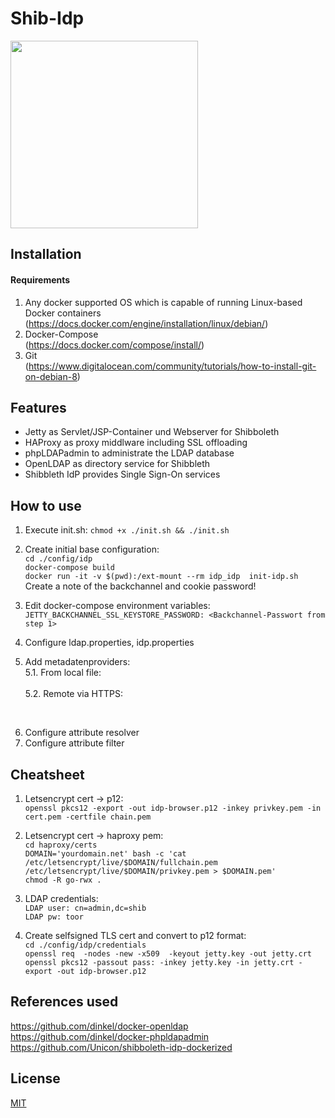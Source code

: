 Shib-Idp
===============
<img src="http://aegisidentity.com/identity-software/wp-content/uploads/shib_square.jpg" width="300"/>


## Installation

#### Requirements

1. Any docker supported OS which is capable of running Linux-based Docker containers 
</br>(https://docs.docker.com/engine/installation/linux/debian/)
2. Docker-Compose
</br>(https://docs.docker.com/compose/install/)
3. Git
</br>(https://www.digitalocean.com/community/tutorials/how-to-install-git-on-debian-8)

## Features
 - Jetty as Servlet/JSP-Container und Webserver for Shibboleth
 - HAProxy as proxy middlware including SSL offloading
 - phpLDAPadmin to administrate the LDAP database
 - OpenLDAP as directory service for Shibbleth
 - Shibbleth IdP provides Single Sign-On services 

## How to use
1. Execute init.sh: ```chmod +x ./init.sh && ./init.sh```

2. Create initial base configuration:
	</br>```cd ./config/idp```
	</br>```docker-compose build```
	</br>```docker run -it -v $(pwd):/ext-mount --rm idp_idp  init-idp.sh```
	</br>Create a note of the backchannel and cookie password!
	
3. Edit docker-compose environment variables:
	</br>```JETTY_BACKCHANNEL_SSL_KEYSTORE_PASSWORD: <Backchannel-Passwort from step 1>```
	
4. Configure ldap.properties, idp.properties

5. Add metadatenproviders:
<br/>5.1. From local file:
<br/><MetadataProvider id="sp-lr.shib"  xsi:type="FilesystemMetadataProvider" metadataFile="%{idp.home}/metadata/sp-metadata.xml"/>
<br/>5.2. Remote via HTTPS:
<br/>	

6. Configure attribute resolver
7. Configure attribute filter

## Cheatsheet
1. Letsencrypt cert -> p12: 
	</br>```openssl pkcs12 -export -out idp-browser.p12 -inkey privkey.pem -in cert.pem -certfile chain.pem```
	
2. Letsencrypt cert -> haproxy pem: 
	</br>```cd haproxy/certs```
	</br>```DOMAIN='yourdomain.net' bash -c 'cat /etc/letsencrypt/live/$DOMAIN/fullchain.pem /etc/letsencrypt/live/$DOMAIN/privkey.pem > $DOMAIN.pem'```
	</br>```chmod -R go-rwx .```

3. LDAP credentials:
	</br>```LDAP user: cn=admin,dc=shib```
	</br>```LDAP pw: toor```
	
4. Create selfsigned TLS cert and convert to p12 format:
	</br>```cd ./config/idp/credentials```
	</br>```openssl req  -nodes -new -x509  -keyout jetty.key -out jetty.crt```
	</br>```openssl pkcs12 -passout pass: -inkey jetty.key -in jetty.crt -export -out idp-browser.p12```

## References used
https://github.com/dinkel/docker-openldap
</br>https://github.com/dinkel/docker-phpldapadmin
</br>https://github.com/Unicon/shibboleth-idp-dockerized

## License

[MIT](LICENSE)
